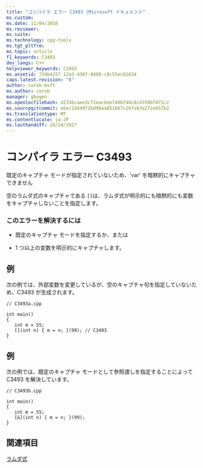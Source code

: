 ```yaml
---
title: "コンパイラ エラー C3493 |Microsoft ドキュメント"
ms.custom: 
ms.date: 11/04/2016
ms.reviewer: 
ms.suite: 
ms.technology: cpp-tools
ms.tgt_pltfrm: 
ms.topic: article
f1_keywords: C3493
dev_langs: C++
helpviewer_keywords: C3493
ms.assetid: 734b4257-12a3-436f-8488-c8c55ec81634
caps.latest.revision: "6"
author: corob-msft
ms.author: corob
manager: ghogen
ms.openlocfilehash: d2336caee3cf2eac6ee748bf40c8cd3f8bf871c2
ms.sourcegitcommit: ebec1d449f2bd98aa851667c2bfeb7e27ce657b2
ms.translationtype: MT
ms.contentlocale: ja-JP
ms.lasthandoff: 10/24/2017
---
```

# <a name="compiler-error-c3493"></a>コンパイラ エラー C3493
既定のキャプチャ モードが指定されていないため、'var' を暗黙的にキャプチャできません  
  
 空のラムダ式のキャプチャである `[]`は、ラムダ式が明示的にも暗黙的にも変数をキャプチャしないことを指定します。  
  
### <a name="to-correct-this-error"></a>このエラーを解決するには  
  
-   既定のキャプチャ モードを指定するか、または  
  
-   1 つ以上の変数を明示的にキャプチャします。  
  
## <a name="example"></a>例  
 次の例では、外部変数を変更しているが、空のキャプチャ句を指定していないため、C3493 が生成されます。  
  
```  
// C3493a.cpp  
  
int main()  
{  
   int m = 55;  
   [](int n) { m = n; }(99); // C3493  
}  
```  
  
## <a name="example"></a>例  
 次の例では、既定のキャプチャ モードとして参照渡しを指定することによって C3493 を解決しています。  
  
```  
// C3493b.cpp  
  
int main()  
{  
   int m = 55;  
   [&](int n) { m = n; }(99);  
}  
```  
  
## <a name="see-also"></a>関連項目  
 [ラムダ式](../../cpp/lambda-expressions-in-cpp.md)